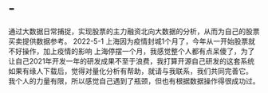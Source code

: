 # -
通过大数据日常捕捉，实现股票的主力融资北向大数据的分析，从而为自己的股票买卖提供数据参考。
2022-5-1 上海因为疫情封城1个月了，今年从一开始股票就不好操作，加上疫情的影响
上海停摆一个月，我感觉整个人都有点呆傻了，为了让自己2021年开发一年的研发成果不至于浪费，我打算开源自己研发的这套系统
如果有缘人下载后，觉得对量化分析有帮助，就请与我联系，我们共同完善它。
我个人的力量有限，所以感觉自己遇到了瓶颈，但也有根据数据操作得很成功过。
